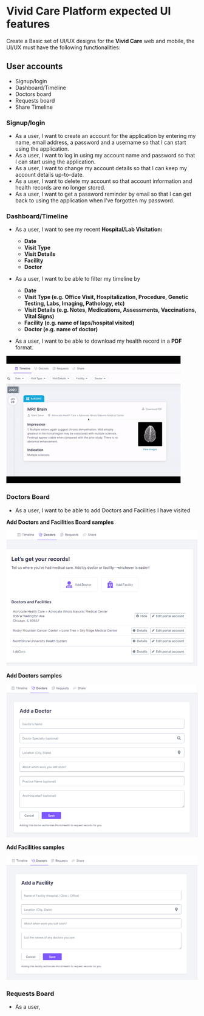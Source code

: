 # Vivid Care Platform expected UI features

Create a Basic set of UI/UX designs for the **Vivid Care** web and mobile, the UI/UX must have the following functionalities:

## User accounts

- Signup/login
- Dashboard/Timeline
- Doctors board
- Requests board
- Share Timeline

### **Signup/login**

- As a user, I want to create an account for the application by entering my name, email address, a password and a username so that I can start using the application. 
- As a user, I want to log in using my account name and password so that I can start using the application. 
- As a user, I want to change my account details so that I can keep my account details up-to-date.
- As a user, I want to delete my account so that account information and health records are no longer stored. 
- As a user, I want to get a password reminder by email so that I can get back to using the application when I've forgotten my password.

### **Dashboard/Timeline**

- As a user, I want to see my recent **Hospital/Lab Visitation:**
  - **Date**
  - **Visit Type**
  - **Visit Details**
  - **Facility**
  - **Doctor**
  
- As a user, I want to be able to filter my timeline by 
  - **Date**
  - **Visit Type (e.g. Office Visit, Hospitalization, Procedure, Genetic Testing, Labs, Imaging, Pathology, etc)**
  - **Visit Details (e.g. Notes, Medications, Assessments, Vaccinations, Vital Signs)**
  - **Facility (e.g. name of laps/hospital visited)**
  - **Doctor (e.g. name of doctor)**
- As a user, I want to be able to download my health record in a **PDF** format.

![](./assets/timeline_sample.gif)

### **Doctors Board**

- As a user, I want to be able to add Doctors and Facilities I have visited

**Add Doctors and Facilities Board samples**

![](./assets/Doctors-and-Facilities-board.png)

**Add Doctors samples**

![](./assets/add-doctors-form-sample.png)

**Add Facilities samples**

![](./assets/add-facilities-form-sample.png)

### **Requests Board**

- As a user, 